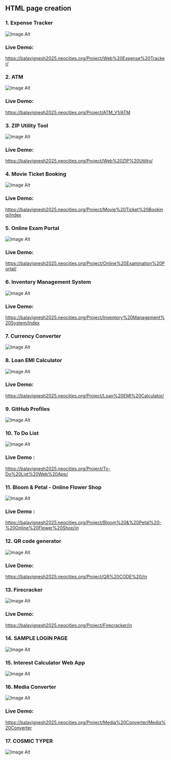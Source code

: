 ## HTML page creation        
### 1. Expense Tracker
![Image Alt](https://github.com/Bala-6478/HTML/blob/aa45c719632cceca2f4b782f4838086163cc15ad/Screenshot%20(44).png)  
### Live Demo:
https://balavignesh2025.neocities.org/Project/Web%20Expense%20Tracker/
### 2. ATM  
![Image Alt](https://github.com/Bala-6478/HTML/blob/main/ATM/Screenshot%20(43).png)  
### Live Demo:
https://balavignesh2025.neocities.org/Project/ATM_V1/ATM
### 3. ZIP Utility Tool 
![Image Alt](https://github.com/Bala-6478/HTML/blob/5ece052b6f84f2db13730c004ce04c7929d20238/Screenshot%20(45).png)
### Live Demo:
https://balavignesh2025.neocities.org/Project/Web%20ZIP%20Utility/
### 4. Movie Ticket Booking
![Image Alt](https://github.com/Bala-6478/HTML/blob/8d6b6258843e32f458b0721b2fa1081c24bc4536/Screenshot%20(48).png)
### Live Demo:
https://balavignesh2025.neocities.org/Project/Movie%20Ticket%20Booking/Index
### 5. Online Exam Portal
![Image Alt](https://github.com/Bala-6478/HTML/blob/baff62a78dd43d3441cb76aff2502cc8d68abf96/Screenshot%20(50).png)
### Live Demo:
https://balavignesh2025.neocities.org/Project/Online%20Examination%20Portal/
### 6. Inventory Management System
![Image Alt](https://github.com/Bala-6478/HTML/blob/a9831a0751730136497aab6fd33ed02378a59245/Inventory%20Management%20System/Screenshot%20(54).png)
### Live Demo:
https://balavignesh2025.neocities.org/Project/Inventory%20Management%20System/Index
### 7. Currency Converter
![Image Alt](https://github.com/Bala-6478/HTML/blob/main/Currency%20Converter/Screenshot%20(81).png)
### 8. Loan EMI Calculator
![Image Alt](https://github.com/Bala-6478/HTML/blob/main/Loan%20EMI%20Calculator/Screenshot%20(82).png)
### Live Demo:
https://balavignesh2025.neocities.org/Project/Loan%20EMI%20Calculator/
### 9. GitHub Profiles
![Image Alt](https://github.com/Bala-6478/HTML/blob/f322fecd0583d4136e99dd03638f348bced21d54/Screenshot%20(49).png)
### 10. To Do List
![Image Alt](https://github.com/Bala-6478/HTML/blob/86fe496a58f8563f859ec7429e345d33461f8491/Screenshot%20(47).png)
### Live Demo :
https://balavignesh2025.neocities.org/Project/To-Do%20List%20Web%20App/
### 11. Bloom & Petal - Online Flower Shop
![Image Alt](https://github.com/Bala-6478/HTML/blob/190b5b45e12b6bf27b20fb36092917abc3d80279/Bloom%20%26%20Petal%20-%20Online%20Flower%20Shop/Screenshot%20(58).png)
### Live Demo :
https://balavignesh2025.neocities.org/Project/Bloom%20&%20Petal%20-%20Online%20Flower%20Shop/in
### 12. QR code generator
![Image Alt](https://github.com/Bala-6478/HTML/blob/2e8341542ca21f891697d92f451514fcfc7692c5/Screenshot%20(52).png)
### Live Demo:
https://balavignesh2025.neocities.org/Project/QR%20CODE%20/in
### 13. Firecracker
![Image Alt](https://github.com/Bala-6478/HTML/blob/2d21222d835e8fb0b89a3a15b901ada8a4f5e317/Firecracker/Screenshot%20(53).png)
### Live Demo:
https://balavignesh2025.neocities.org/Project/Firecracker/in
### 14. SAMPLE LOGIN PAGE 
![Image Alt](https://github.com/Bala-6478/HTML/blob/e8bd41aadc9726a54c1b87cedf7429a584d9f571/LOGIN%20PAGE/Screenshot%20(56).png)
### 15. Interest Calculator Web App
![Image Alt](https://github.com/Bala-6478/HTML/blob/a5d5af6e6c3e8bb94b68b9db0e04a79083ba87dc/Interest%20Calculator%20Web%20App/Screenshot%20(59).png)
### 16. Media Converter
![Image Alt](https://github.com/Bala-6478/HTML/blob/eaccd7ec95baaf8bb36325f2ccf4db7fbc8d6e38/Media%20Converter/Screenshot%20(61).png)
### Live Demo:
https://balavignesh2025.neocities.org/Project/Media%20Converter/Media%20Converter
### 17. COSMIC TYPER
![Image Alt](https://github.com/Bala-6478/HTML/blob/aaf55bc450fb3226459d902a1da78f1ea945ba90/COSMIC%20TYPER/Screenshot%20(63).png)
  




  
  
  
  


  

